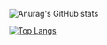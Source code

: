 ![Anurag's GitHub stats](https://github-readme-stats.vercel.app/api?username=datpengu&show_icons=true&theme=radical)

[![Top Langs](https://github-readme-stats.vercel.app/api/top-langs/?username=datpengu&layout=compact&theme=radical)](https://github.com/anuraghazra/github-readme-stats)
